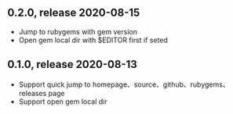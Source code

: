 ## 0.2.0, release 2020-08-15

- Jump to rubygems with gem version
- Open gem local dir with \$EDITOR first if seted

## 0.1.0, release 2020-08-13

- Support quick jump to homepage、source、github、rubygems、releases page
- Support open gem local dir
